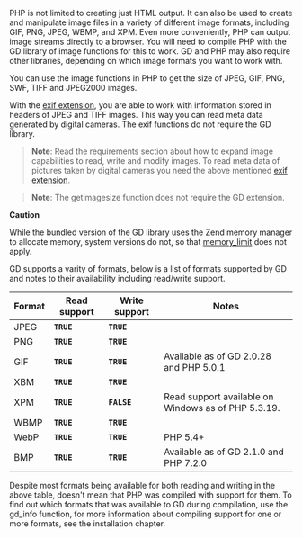 PHP is not limited to creating just HTML output. It can also be used to
create and manipulate image files in a variety of different image
formats, including GIF, PNG, JPEG, WBMP, and XPM. Even more
conveniently, PHP can output image streams directly to a browser. You
will need to compile PHP with the GD library of image functions for this
to work. GD and PHP may also require other libraries, depending on which
image formats you want to work with.

You can use the image functions in PHP to get the size of JPEG, GIF,
PNG, SWF, TIFF and JPEG2000 images.

With the <a href="/ref/exif.html" class="link">exif extension</a>, you
are able to work with information stored in headers of JPEG and TIFF
images. This way you can read meta data generated by digital cameras.
The exif functions do not require the GD library.

> **Note**: <span class="simpara"> Read the requirements section about
> how to expand image capabilities to read, write and modify images. To
> read meta data of pictures taken by digital cameras you need the above
> mentioned <a href="/ref/exif.html" class="link">exif extension</a>.
> </span>

> **Note**: <span class="simpara"> The <span
> class="function">getimagesize</span> function does not require the GD
> extension. </span>

**Caution**

While the bundled version of the GD library uses the Zend memory manager
to allocate memory, system versions do not, so that
<a href="/ini/core.html#ini.memory-limit" class="link">memory_limit</a>
does not apply.

GD supports a varity of formats, below is a list of formats supported by
GD and notes to their availability including read/write support.

| Format | Read support | Write support | Notes                                               |
|--------|--------------|---------------|-----------------------------------------------------|
| JPEG   | **`TRUE`**   | **`TRUE`**    |                                                     |
| PNG    | **`TRUE`**   | **`TRUE`**    |                                                     |
| GIF    | **`TRUE`**   | **`TRUE`**    | Available as of GD 2.0.28 and PHP 5.0.1             |
| XBM    | **`TRUE`**   | **`TRUE`**    |                                                     |
| XPM    | **`TRUE`**   | **`FALSE`**   | Read support available on Windows as of PHP 5.3.19. |
| WBMP   | **`TRUE`**   | **`TRUE`**    |                                                     |
| WebP   | **`TRUE`**   | **`TRUE`**    | PHP 5.4+                                            |
| BMP    | **`TRUE`**   | **`TRUE`**    | Available as of GD 2.1.0 and PHP 7.2.0              |

Despite most formats being available for both reading and writing in the
above table, doesn't mean that PHP was compiled with support for them.
To find out which formats that was available to GD during compilation,
use the <span class="function">gd\_info</span> function, for more
information about compiling support for one or more formats, see the
installation chapter.
